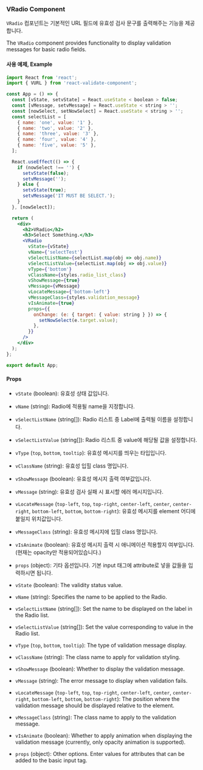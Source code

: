 ### VRadio Component

`VRadio` 컴포넌트는 기본적인 URL 필드에 유효성 검사 문구를 출력해주는 기능을 제공합니다.

The `VRadio` component provides functionality to display validation messages for basic radio fields.

#### 사용 예제, Example

```jsx
import React from 'react';
import { VURL } from 'react-validate-component';

const App = () => {
  const [vState, setvState] = React.useState < boolean > false;
  const [vMessage, setvMessage] = React.useState < string > '';
  const [nowSelect, setNowSelect] = React.useState < string > '';
  const selectList = [
    { name: 'one', value: '1' },
    { name: 'two', value: '2' },
    { name: 'three', value: '3' },
    { name: 'four', value: '4' },
    { name: 'five', value: '5' },
  ];

  React.useEffect(() => {
    if (nowSelect !== '') {
      setvState(false);
      setvMessage('');
    } else {
      setvState(true);
      setvMessage('IT MUST BE SELECT.');
    }
  }, [nowSelect]);

  return (
    <div>
      <h2>VRadio</h2>
      <h3>Select Something.</h3>
      <VRadio
        vState={vState}
        vName={'selectTest'}
        vSelectListName={selectList.map(obj => obj.name)}
        vSelectListValue={selectList.map(obj => obj.value)}
        vType={'bottom'}
        vClassName={styles.radio_list_class}
        vShowMessage={true}
        vMessage={vMessage}
        vLocateMessage={'bottom-left'}
        vMessageClass={styles.validation_message}
        vIsAnimate={true}
        props={{
          onChange: (e: { target: { value: string } }) => {
            setNowSelect(e.target.value);
          },
        }}
      />
    </div>
  );
};

export default App;
```

#### Props

- `vState` (boolean): 유효성 상태 값입니다.
- `vName` (string): Radio에 적용될 name을 지정합니다.
- `vSelectListName` (string[]): Radio 리스트 중 Label에 출력될 이름을 설정합니다.
- `vSelectListValue` (string[]): Radio 리스트 중 value에 해당될 값을 설정합니다.
- `vType` (`top`, `bottom`, `tooltip`): 유효성 메시지를 띄우는 타입입니다.
- `vClassName` (string): 유효성 입힐 class 명입니다.
- `vShowMessage` (boolean): 유효성 메시지 출력 여부값입니다.
- `vMessage` (string): 유효성 검사 실패 시 표시할 에러 메시지입니다.
- `vLocateMessage` (`top-left`, `top`, `top-right`, `center-left`, `center`, `center-right`, `bottom-left`, `bottom`, `bottom-right`): 유효성 메시지를 element 어디에 붙일지 위치값입니다.
- `vMessageClass` (string): 유효성 메시지에 입힐 class 명입니다.
- `vIsAnimate` (boolean): 유효성 메시지 출력 시 애니메이션 적용할지 여부입니다. (현재는 opacity만 적용되어있습니다.)
- `props` (object): 기타 옵션입니다. 기본 input 태그에 attribute로 넣을 값들을 입력하시면 됩니다.

- `vState` (boolean): The validity status value.
- `vName` (string): Specifies the name to be applied to the Radio.
- `vSelectListName` (string[]): Set the name to be displayed on the label in the Radio list.
- `vSelectListValue` (string[]): Set the value corresponding to value in the Radio list.
- `vType` (`top`, `bottom`, `tooltip`): The type of validation message display.
- `vClassName` (string): The class name to apply for validation styling.
- `vShowMessage` (boolean): Whether to display the validation message.
- `vMessage` (string): The error message to display when validation fails.
- `vLocateMessage` (`top-left`, `top`, `top-right`, `center-left`, `center`, `center-right`, `bottom-left`, `bottom`, `bottom-right`): The position where the validation message should be displayed relative to the element.
- `vMessageClass` (string): The class name to apply to the validation message.
- `vIsAnimate` (boolean): Whether to apply animation when displaying the validation message (currently, only opacity animation is supported).
- `props` (object): Other options. Enter values for attributes that can be added to the basic input tag.
